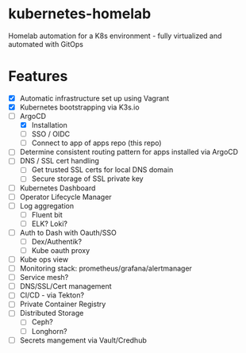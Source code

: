 # kubernetes-homelab
Homelab automation for a K8s environment - fully virtualized and automated with GitOps



# Features
- [x] Automatic infrastructure set up using Vagrant
- [x] Kubernetes bootstrapping via K3s.io
- [ ] ArgoCD 
  - [x] Installation 
  - [ ] SSO / OIDC
  - [ ] Connect to app of apps repo (this repo)
- [ ] Determine consistent routing pattern for apps installed via ArgoCD
- [ ] DNS / SSL cert handling
  - [ ] Get trusted SSL certs for local DNS domain
  - [ ] Secure storage of SSL private key  
- [ ] Kubernetes Dashboard
- [ ] Operator Lifecycle Manager
- [ ] Log aggregation
  - [ ] Fluent bit
  - [ ] ELK? Loki? 
- [ ] Auth to Dash with Oauth/SSO
  - [ ] Dex/Authentik?
  - [ ] Kube oauth proxy
- [ ] Kube ops view
- [ ] Monitoring stack: prometheus/grafana/alertmanager
- [ ] Service mesh? 
- [ ] DNS/SSL/Cert management
- [ ] CI/CD - via Tekton?
- [ ] Private Container Registry
- [ ] Distributed Storage
  - [ ] Ceph?
  - [ ] Longhorn?
- [ ] Secrets mangement via Vault/Credhub
